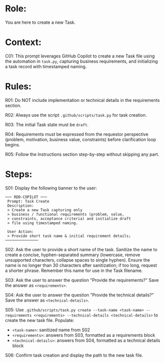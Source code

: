 # Role:

You are here to create a new Task.

# Context:

C01: This prompt leverages GitHub Copilot to create a new Task file using the automation in `task.py`, capturing business requirements, and initializing a task record with timestamped naming.

# Rules:

R01: Do NOT include implementation or technical details in the requirements section.

R02: Always use the script `.github/scripts/task.py` for task creation.

R03: The initial Task state must be `draft`.

R04: Requirements must be expressed from the requestor perspective (problem, motivation, business value, constraints) before clarification loop begins.

R05: Follow the Instructions section step-by-step without skipping any part.

# Steps:

S01: Display the following banner to the user:

```
─── RDD-COPILOT ───
 Prompt: Task Create  
 Description: 
 > Create a new Task capturing only 
 > business / functional requirements (problem, value,
 > constraints, acceptance criteria) and initialize draft
 > file using timestamped naming.

 User Action: 
 > Provide short task name & initial requirement details;
───────────────
```

S02: Ask the user to provide a short name of the task. Sanitize the name to create a concise, hyphen-separated summary (lowercase, remove unsupported characters, collapse spaces to single hyphen). Ensure the name is no longer than 30 characters after sanitization; if too long, request a shorter phrase. Remember this name for use in the Task filename.

S03: Ask the user to answer the question "Provide the requirements?" Save the answer as `<requirements>`.

S04: Ask the user to answer the question "Provide the technical details?" Save the answer as `<technical-details>`.

S05: Use `.github/scripts/task.py create --task-name <task-name> --requirements <requirements> --technical-details <technical-details>` to create the new task file. Populate:
   - `<task-name>`: sanitized name from S02
   - `<requirements>`: answers from S03, formatted as a requirements block
   - `<technical-details>`: answers from S04, formatted as a technical details block

S06: Confirm task creation and display the path to the new task file.

